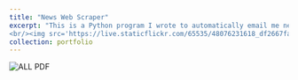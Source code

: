 ```yaml
---
title: "News Web Scraper"
excerpt: "This is a Python program I wrote to automatically email me news I'm interested in every day.
<br/><img src='https://live.staticflickr.com/65535/48076231618_df2667facf_b.jpg'>"
collection: portfolio
---
```

![ALL PDF](https://live.staticflickr.com/65535/48771789042_8099b7a009_b.jpg)
